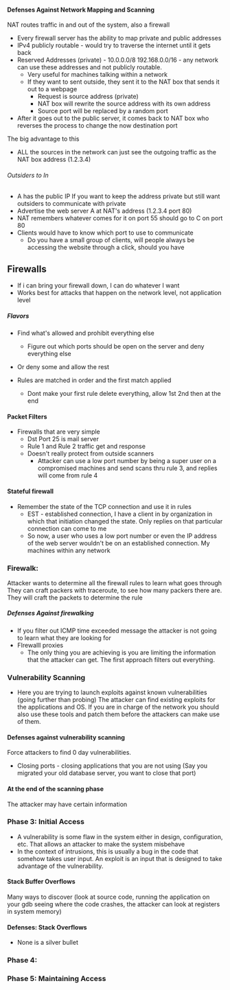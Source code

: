 #### Defenses Against Network Mapping and Scanning
NAT routes traffic in and out of the system, also a firewall
- Every firewall server has the ability to map private and public addresses
- IPv4 publicly routable - would try to traverse the internet until it gets back
- Reserved Addresses (private) - 10.0.0.0/8 192.168.0.0/16 - any network can use these addresses and not publicly routable. 
    - Very useful for machines talking within a network
    - If they want to sent outside, they sent it to the NAT box that sends it out to a webpage
        - Request is source address (private)
        - NAT box will rewrite the source address with its own address
        - Source port will be replaced by a random port
- After it goes out to the public server, it comes back to NAT box who reverses the process to change the now destination port 

The big advantage to this
- ALL the sources in the network can just see the outgoing traffic as the NAT box address (1.2.3.4)

###### Outsiders to In
- A has the public IP 
If you want to keep the address private but still want outsiders to communicate with private 
- Advertise the web server A at NAT's address (1.2.3.4 port 80)
- NAT remembers whatever comes for it on port 55 should go to C on port 80
- Clients would have to know which port to use to communicate
    - Do you have a small group of clients, will people always be accessing the website through a click, should you have 

## Firewalls
- If i can bring your firewall down, I can do whatever I want
- Works best for attacks that happen on the network level, not application level
##### Flavors
- Find what's allowed and prohibit everything else
    - Figure out which ports should be open on the server and deny everything else
- Or deny some and allow the rest

- Rules are matched in order and the first match applied
    - Dont make your first rule delete everything, allow 1st 2nd then at the end
#### Packet Filters
- Firewalls that are very simple
    - Dst Port 25 is mail server
    - Rule 1 and Rule 2 traffic get and response
    - Doesn't really protect from outside scanners
        - Attacker can use a low port number by being a super user on a compromised machines and send scans thru rule 3, and replies will come from rule 4
#### Stateful firewall
- Remember the state of the TCP connection and use it in rules
    - EST - established connection, I have a client in by organization in which that initiation changed the state. Only replies on that particular connection can come to me
    - So now, a user who uses a low port number or even the IP address of the web server wouldn't be on an established connection. My machines within any network
### Firewalk:
Attacker wants to determine all the firewall rules to learn what goes through
They can craft packers with traceroute, to see how many packers there are. They will craft the packets to determine the rule
##### Defenses Against firewalking
- If you filter out ICMP time exceeded message the attacker is not going to learn what they are looking for
- FIrewalll proxies
    - The only thing you are achieving is you are limiting the information that the attacker can get. The first approach filters out everything.

### Vulnerability Scanning
- Here you are trying to launch exploits against known vulnerabilities (going further than probing)
The attacker can find existing exploits for the applications and OS.
If you are in charge of the network you should also use these tools and patch them before the attackers can make use of them.
#### Defenses against vulnerability scanning
Force attackers to find 0 day vulnerabilities.
- Closing ports - closing applications that you are not using (Say you migrated your old database server, you want to close that port)

#### At the end of the scanning phase
The attacker may have certain information
### Phase 3: Initial Access
- A vulnerability is some flaw in the system either in design, configuration, etc. That allows an attacker to make the system misbehave
- In the context of intrusions, this is usually a bug in the code that somehow takes user input. An exploit is an input that is designed to take advantage of the vulnerability.

#### Stack Buffer Overflows
Many ways to discover (look at source code, running the application on your gdb seeing where the code crashes, the attacker can look at registers in system memory)

#### Defenses: Stack Overflows
- None is a silver bullet


### Phase 4:
### Phase 5: Maintaining Access
